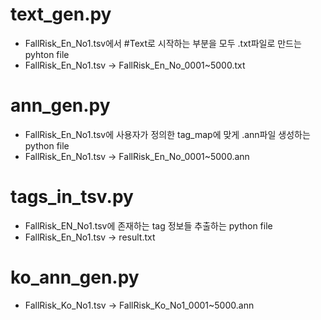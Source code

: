 # text_gen.py
- FallRisk_En_No1.tsv에서 \#Text로 시작하는 부분을 모두 .txt파일로 만드는 pyhton file
- FallRisk_En_No1.tsv → FallRisk_En_No_0001~5000.txt

# ann_gen.py
- FallRisk_En_No1.tsv에 사용자가 정의한 tag_map에 맞게 .ann파일 생성하는 python file
- FallRisk_En_No1.tsv  → FallRisk_En_No_0001~5000.ann

# tags_in_tsv.py
- FallRisk_EN_No1.tsv에 존재하는 tag 정보들 추출하는 python file
- FallRisk_En_No1.tsv  → result.txt

# ko_ann_gen.py
- FallRisk_Ko_No1.tsv  → FallRisk_Ko_No1_0001~5000.ann
